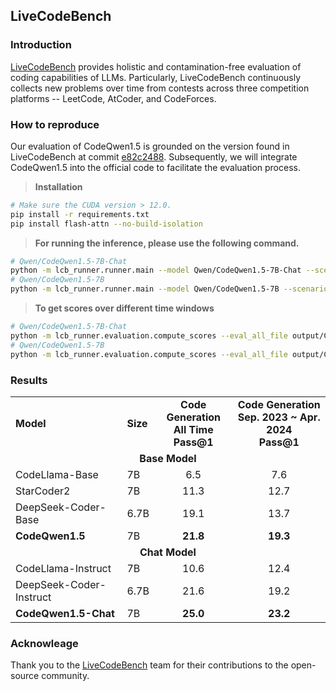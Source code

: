 ## LiveCodeBench

### Introduction
[LiveCodeBench](https://github.com/LiveCodeBench/LiveCodeBench) provides holistic and contamination-free evaluation of coding capabilities of LLMs. Particularly, LiveCodeBench continuously collects new problems over time from contests across three competition platforms -- LeetCode, AtCoder, and CodeForces. 

### How to reproduce
Our evaluation of CodeQwen1.5 is grounded on the version found in LiveCodeBench at commit [e82c2488](https://github.com/LiveCodeBench/LiveCodeBench/tree/e82c2488e6a9632ed6f482c3c5cf85f042694df5). Subsequently, we will integrate CodeQwen1.5 into the official code to facilitate the evaluation process.
> **Installation**
```bash
# Make sure the CUDA version > 12.0.
pip install -r requirements.txt
pip install flash-attn --no-build-isolation
```
> **For running the inference, please use the following command.**
```bash
# Qwen/CodeQwen1.5-7B-Chat
python -m lcb_runner.runner.main --model Qwen/CodeQwen1.5-7B-Chat --scenario codegeneration --evaluate
# Qwen/CodeQwen1.5-7B
python -m lcb_runner.runner.main --model Qwen/CodeQwen1.5-7B --scenario codegeneration --evaluate
```
> **To get scores over different time windows**
```bash
# Qwen/CodeQwen1.5-7B-Chat
python -m lcb_runner.evaluation.compute_scores --eval_all_file output/CodeQwen1.5-7B-Chat/Scenario.codegeneration_10_0.2_eval_all.json --start_date 2023-09-01 --end_date 2024-04-01
# Qwen/CodeQwen1.5-7B
python -m lcb_runner.evaluation.compute_scores --eval_all_file output/CodeQwen1.5-7B/Scenario.codegeneration_10_0.2_eval_all.json --start_date 2023-09-01 --end_date 2024-04-01
```
### Results
<table style="text-align:center">
    <tr style="font-weight:bold">
        <td style="text-align: left">Model</td>
        <td style="text-align: left">Size</td>
        <td>
            <div>Code Generation</div>
            <div class="cell-aux">
                <div>All Time</div>
                <div>Pass@1</div>
            </div>
        </td>
        <td>
            <div>Code Generation</div>
            <div class="cell-aux">
                <div>Sep. 2023 ~ Apr. 2024</div>
                <div>Pass@1</div>
            </div>
        </td>
    </tr>
    <tr>
        <td colspan=4><b>Base Model</b></td>
    </tr>
    <tr>
        <td style="text-align: left">CodeLlama-Base</td>
        <td style="text-align: left">7B</td>
        <td>6.5</td>
        <td>7.6</td>
    </tr>
    <tr>
        <td style="text-align: left">StarCoder2</td>
        <td style="text-align: left">7B</td>
        <td>11.3</td>
        <td>12.7</td>
    </tr>
    <tr>
        <td style="text-align: left">DeepSeek-Coder-Base</td>
        <td style="text-align: left">6.7B</td>
        <td>19.1</td>
        <td>13.7</td>
    </tr>
    <tr>
        <td style="text-align: left"><b>CodeQwen1.5</b></td>
        <td style="text-align: left">7B</td>
        <td><b>21.8</b></td>
        <td><b>19.3</b></td>
    </tr>
    <tr>
        <td colspan=4><b>Chat Model</b></td>
    </tr>
    <tr>
        <td style="text-align: left">CodeLlama-Instruct</td>
        <td style="text-align: left">7B</td>
        <td>10.6</td>
        <td>12.4</td>
    </tr>
    <tr>
        <td style="text-align: left">DeepSeek-Coder-Instruct</td>
        <td style="text-align: left">6.7B</td>
        <td>21.6</td>
        <td>19.2</td>
    </tr>
    <tr>
        <td style="text-align: left"><b>CodeQwen1.5-Chat</b></td>
        <td style="text-align: left">7B</td>
        <td><b>25.0</b></td>
        <td><b>23.2</b></td>
    </tr>
</table>

### Acknowleage
Thank you to the [LiveCodeBench](https://livecodebench.github.io/leaderboard.html) team for their contributions to the open-source community.